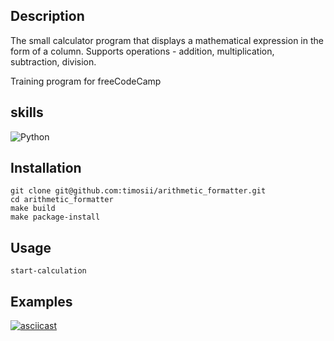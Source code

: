## Description
The small calculator program that displays a mathematical expression in the form of a column. 
Supports operations - addition, multiplication, subtraction, division.

Training program for freeCodeCamp
## skills
![Python](https://img.shields.io/badge/python-3670A0?style=for-the-badge&logo=python&logoColor=ffdd54)

## Installation
```
git clone git@github.com:timosii/arithmetic_formatter.git
cd arithmetic_formatter
make build
make package-install
```
## Usage
`start-calculation`
## Examples
[![asciicast](https://asciinema.org/a/LAfOzeZGF8y7WfxrAQoceip5n.svg)](https://asciinema.org/a/LAfOzeZGF8y7WfxrAQoceip5n)
